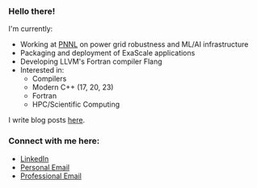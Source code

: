 ### Hello there!

I'm currently:

- Working at [PNNL](https://www.pnnl.gov/) on power grid robustness and ML/AI infrastructure
- Packaging and deployment of ExaScale applications
- Developing LLVM's Fortran compiler Flang
- Interested in:
  - Compilers
  - Modern C++ (17, 20, 23)
  - Fortran
  - HPC/Scientific Computing

I write blog posts [here](https://ashermancinelli.github.io/).

### Connect with me here:

- [LinkedIn](https://www.linkedin.com/in/asher-mancinelli-bb4a56144/)
- [Personal Email](mailto:ashermancinelli@gmail.com)
- [Professional Email](mailto:asher.mancinelli@pnnl.gov)
